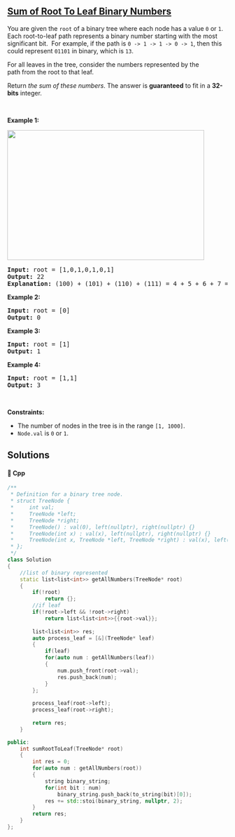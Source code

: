 ## [Sum of Root To Leaf Binary Numbers](https://leetcode.com/problems/sum-of-root-to-leaf-binary-numbers)

<p>You are given the <code>root</code> of a binary tree where each node has a value <code>0</code>&nbsp;or <code>1</code>.&nbsp; Each root-to-leaf path represents a binary number starting with the most significant bit.&nbsp; For example, if the path is <code>0 -&gt; 1 -&gt; 1 -&gt; 0 -&gt; 1</code>, then this could represent <code>01101</code> in binary, which is <code>13</code>.</p>

<p>For all leaves in the tree, consider the numbers represented by the path&nbsp;from the root to that leaf.</p>

<p>Return <em>the sum of these numbers</em>. The answer is <strong>guaranteed</strong> to fit in a <strong>32-bits</strong> integer.</p>

<p>&nbsp;</p>
<p><strong>Example 1:</strong></p>
<img alt="" src="https://assets.leetcode.com/uploads/2019/04/04/sum-of-root-to-leaf-binary-numbers.png" style="width: 450px; height: 296px;" />
<pre>
<strong>Input:</strong> root = [1,0,1,0,1,0,1]
<strong>Output:</strong> 22
<strong>Explanation: </strong>(100) + (101) + (110) + (111) = 4 + 5 + 6 + 7 = 22
</pre>

<p><strong>Example 2:</strong></p>

<pre>
<strong>Input:</strong> root = [0]
<strong>Output:</strong> 0
</pre>

<p><strong>Example 3:</strong></p>

<pre>
<strong>Input:</strong> root = [1]
<strong>Output:</strong> 1
</pre>

<p><strong>Example 4:</strong></p>

<pre>
<strong>Input:</strong> root = [1,1]
<strong>Output:</strong> 3
</pre>

<p>&nbsp;</p>
<p><strong>Constraints:</strong></p>

<ul>
	<li>The number of nodes in the tree is in the range <code>[1, 1000]</code>.</li>
	<li><code>Node.val</code> is <code>0</code> or <code>1</code>.</li>
</ul>


## Solutions
#### 🧠 Cpp
```cpp
/**
 * Definition for a binary tree node.
 * struct TreeNode {
 *     int val;
 *     TreeNode *left;
 *     TreeNode *right;
 *     TreeNode() : val(0), left(nullptr), right(nullptr) {}
 *     TreeNode(int x) : val(x), left(nullptr), right(nullptr) {}
 *     TreeNode(int x, TreeNode *left, TreeNode *right) : val(x), left(left), right(right) {}
 * };
 */
class Solution
{
    //list of binary represented
    static list<list<int>> getAllNumbers(TreeNode* root)
    {
        if(!root)
            return {};
        //if leaf
        if(!root->left && !root->right)
            return list<list<int>>{{root->val}};
        
        list<list<int>> res;
        auto process_leaf = [&](TreeNode* leaf)
        {
            if(leaf)
            for(auto num : getAllNumbers(leaf))
            {
                num.push_front(root->val);
                res.push_back(num);
            }
        };
        
        process_leaf(root->left);
        process_leaf(root->right);
        
        return res;
    }

public:
    int sumRootToLeaf(TreeNode* root)
    {
        int res = 0;
        for(auto num : getAllNumbers(root))
        {
            string binary_string;
            for(int bit : num)
                binary_string.push_back(to_string(bit)[0]);
            res += std::stoi(binary_string, nullptr, 2);
        }
        return res;
    }
};
```
